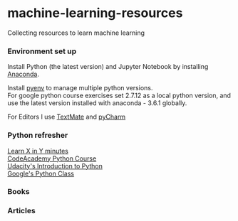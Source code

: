 # machine-learning-resources
Collecting resources to learn machine learning

### Environment set up
Install Python (the latest version) and Jupyter Notebook by installing [Anaconda](https://www.continuum.io/downloads).  

Install [pyenv](https://anil.io/blog/python/pyenv/using-pyenv-to-install-multiple-python-versions-tox/) to manage multiple python versions.  
For google python course exercises set 2.7.12 as a local python version, and use the latest version installed with anaconda - 3.6.1 globally.

For Editors I use [TextMate](https://macromates.com/) and [pyCharm](https://www.jetbrains.com/pycharm/download/?gclid=EAIaIQobChMI_pbM_u-g1QIVVgUqCh122AqvEAAYASABEgJR2PD_BwE&gclsrc=aw.ds.ds&dclid=CNKChoDwoNUCFQ6avAodJxIHzg#section=mac)

### Python refresher
[Learn X in Y minutes](https://learnxinyminutes.com/docs/python3/)  
[CodeAcademy Python Course](https://www.codecademy.com/learn/python)  
[Udacity's Introduction to Python](https://www.udacity.com/course/introduction-to-python--ud1110)  
[Google's Python Class](https://developers.google.com/edu/python/?hl=en)  

### Books

### Articles



